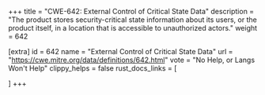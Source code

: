 +++
title = "CWE-642: External Control of Critical State Data"
description	= "The product stores security-critical state information about its users, or the product itself, in a location that is accessible to unauthorized actors."
weight = 642

[extra]
id = 642
name = "External Control of Critical State Data"
url = "https://cwe.mitre.org/data/definitions/642.html"
vote = "No Help, or Langs Won't Help"
clippy_helps = false
rust_docs_links = [
	
]
+++

